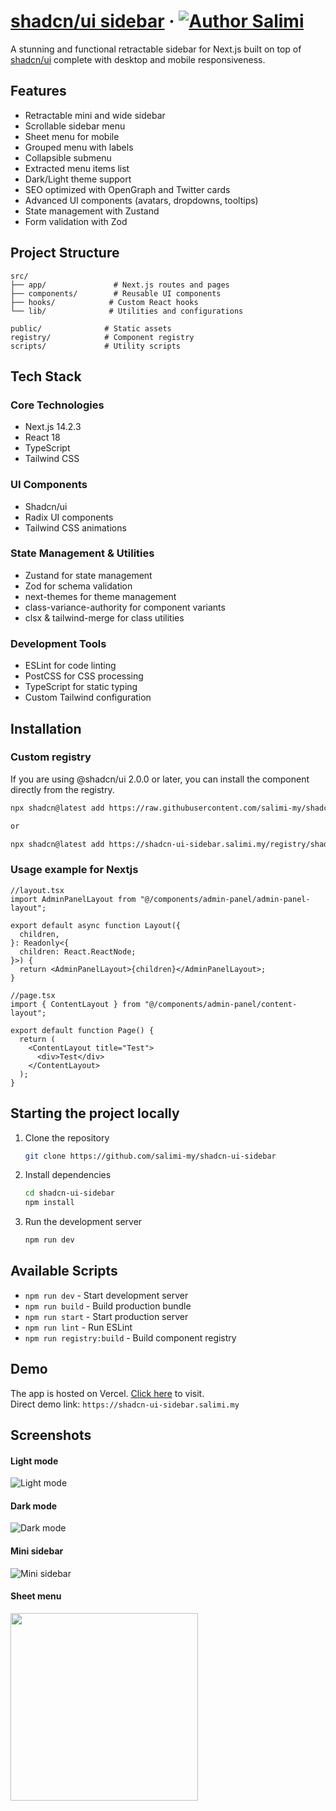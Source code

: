 # [shadcn/ui sidebar](https://shadcn-ui-sidebar.salimi.my) &middot; [![Author Salimi](https://img.shields.io/badge/Author-Salimi-%3C%3E)](https://www.salimi.my)

A stunning and functional retractable sidebar for Next.js built on top of [shadcn/ui](https://ui.shadcn.com) complete with desktop and mobile responsiveness.

## Features

- Retractable mini and wide sidebar
- Scrollable sidebar menu
- Sheet menu for mobile
- Grouped menu with labels
- Collapsible submenu
- Extracted menu items list
- Dark/Light theme support
- SEO optimized with OpenGraph and Twitter cards
- Advanced UI components (avatars, dropdowns, tooltips)
- State management with Zustand
- Form validation with Zod

## Project Structure

```
src/
├── app/               # Next.js routes and pages
├── components/        # Reusable UI components
├── hooks/            # Custom React hooks
└── lib/              # Utilities and configurations

public/              # Static assets
registry/            # Component registry
scripts/             # Utility scripts
```

## Tech Stack

### Core Technologies
- Next.js 14.2.3
- React 18
- TypeScript
- Tailwind CSS

### UI Components
- Shadcn/ui
- Radix UI components
- Tailwind CSS animations

### State Management & Utilities
- Zustand for state management
- Zod for schema validation
- next-themes for theme management
- class-variance-authority for component variants
- clsx & tailwind-merge for class utilities

### Development Tools
- ESLint for code linting
- PostCSS for CSS processing
- TypeScript for static typing
- Custom Tailwind configuration

## Installation

### Custom registry

If you are using @shadcn/ui 2.0.0 or later, you can install the component directly from the registry.

```bash
npx shadcn@latest add https://raw.githubusercontent.com/salimi-my/shadcn-ui-sidebar/refs/heads/master/public/registry/shadcn-sidebar.json

or

npx shadcn@latest add https://shadcn-ui-sidebar.salimi.my/registry/shadcn-sidebar.json
```

### Usage example for Nextjs
```tsx
//layout.tsx
import AdminPanelLayout from "@/components/admin-panel/admin-panel-layout";

export default async function Layout({
  children,
}: Readonly<{
  children: React.ReactNode;
}>) {
  return <AdminPanelLayout>{children}</AdminPanelLayout>;
}

//page.tsx
import { ContentLayout } from "@/components/admin-panel/content-layout";

export default function Page() {
  return (
    <ContentLayout title="Test">
      <div>Test</div>
    </ContentLayout>
  );
}
```

## Starting the project locally

1. Clone the repository

   ```bash
   git clone https://github.com/salimi-my/shadcn-ui-sidebar
   ```

2. Install dependencies

   ```bash
   cd shadcn-ui-sidebar
   npm install
   ```

3. Run the development server

   ```bash
   npm run dev
   ```

## Available Scripts

- `npm run dev` - Start development server
- `npm run build` - Build production bundle
- `npm run start` - Start production server
- `npm run lint` - Run ESLint
- `npm run registry:build` - Build component registry

## Demo

The app is hosted on Vercel. [Click here](https://shadcn-ui-sidebar.salimi.my) to visit.
<br>
Direct demo link: `https://shadcn-ui-sidebar.salimi.my`

## Screenshots

#### Light mode

![Light mode](/screenshots/screenshot-1.png)

#### Dark mode

![Dark mode](/screenshots/screenshot-2.png)

#### Mini sidebar

![Mini sidebar](/screenshots/screenshot-3.png)

#### Sheet menu

<img src="/screenshots/screenshot-4.png" width="300">
